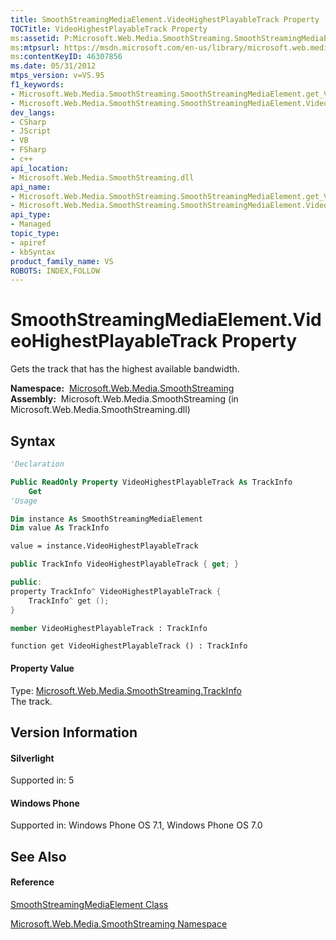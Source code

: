 ```yaml
---
title: SmoothStreamingMediaElement.VideoHighestPlayableTrack Property  (Microsoft.Web.Media.SmoothStreaming)
TOCTitle: VideoHighestPlayableTrack Property
ms:assetid: P:Microsoft.Web.Media.SmoothStreaming.SmoothStreamingMediaElement.VideoHighestPlayableTrack
ms:mtpsurl: https://msdn.microsoft.com/en-us/library/microsoft.web.media.smoothstreaming.smoothstreamingmediaelement.videohighestplayabletrack(v=VS.95)
ms:contentKeyID: 46307856
ms.date: 05/31/2012
mtps_version: v=VS.95
f1_keywords:
- Microsoft.Web.Media.SmoothStreaming.SmoothStreamingMediaElement.get_VideoHighestPlayableTrack
- Microsoft.Web.Media.SmoothStreaming.SmoothStreamingMediaElement.VideoHighestPlayableTrack
dev_langs:
- CSharp
- JScript
- VB
- FSharp
- c++
api_location:
- Microsoft.Web.Media.SmoothStreaming.dll
api_name:
- Microsoft.Web.Media.SmoothStreaming.SmoothStreamingMediaElement.get_VideoHighestPlayableTrack
- Microsoft.Web.Media.SmoothStreaming.SmoothStreamingMediaElement.VideoHighestPlayableTrack
api_type:
- Managed
topic_type:
- apiref
- kbSyntax
product_family_name: VS
ROBOTS: INDEX,FOLLOW
---
```


# SmoothStreamingMediaElement.VideoHighestPlayableTrack Property

Gets the track that has the highest available bandwidth.

**Namespace:**  [Microsoft.Web.Media.SmoothStreaming](microsoft-web-media-smoothstreaming-namespace_1.md)  
**Assembly:**  Microsoft.Web.Media.SmoothStreaming (in Microsoft.Web.Media.SmoothStreaming.dll)

## Syntax

``` vb
'Declaration

Public ReadOnly Property VideoHighestPlayableTrack As TrackInfo
    Get
'Usage

Dim instance As SmoothStreamingMediaElement
Dim value As TrackInfo

value = instance.VideoHighestPlayableTrack
```

``` csharp
public TrackInfo VideoHighestPlayableTrack { get; }
```

``` c++
public:
property TrackInfo^ VideoHighestPlayableTrack {
    TrackInfo^ get ();
}
```

``` fsharp
member VideoHighestPlayableTrack : TrackInfo
```

``` jscript
function get VideoHighestPlayableTrack () : TrackInfo
```

#### Property Value

Type: [Microsoft.Web.Media.SmoothStreaming.TrackInfo](trackinfo-class-microsoft-web-media-smoothstreaming_1.md)  
The track.

## Version Information

#### Silverlight

Supported in: 5  

#### Windows Phone

Supported in: Windows Phone OS 7.1, Windows Phone OS 7.0  

## See Also

#### Reference

[SmoothStreamingMediaElement Class](smoothstreamingmediaelement-class-microsoft-web-media-smoothstreaming_1.md)

[Microsoft.Web.Media.SmoothStreaming Namespace](microsoft-web-media-smoothstreaming-namespace_1.md)


